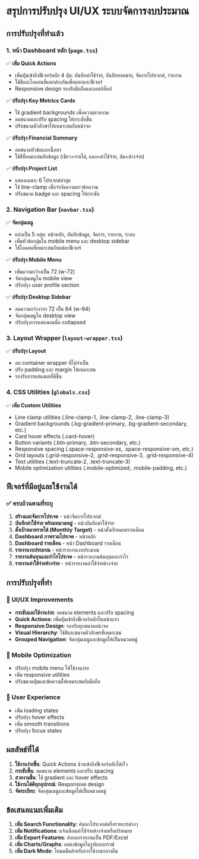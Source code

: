 # สรุปการปรับปรุง UI/UX ระบบจัดการงบประมาณ

## การปรับปรุงที่ทำแล้ว

### 1. หน้า Dashboard หลัก (`page.tsx`)
✅ **เพิ่ม Quick Actions**
- เพิ่มปุ่มเข้าถึงฟีเจอร์หลัก 4 ปุ่ม: บันทึกค่าใช้จ่าย, บันทึกยอดขาย, จัดการโปรเจกต์, รายงาน
- ใช้สีและไอคอนที่แตกต่างกันเพื่อแยกแยะฟีเจอร์
- Responsive design รองรับมือถือและเดสก์ท็อป

✅ **ปรับปรุง Key Metrics Cards**
- ใช้ gradient backgrounds เพื่อความสวยงาม
- ลดขนาดและปรับ spacing ให้กระชับขึ้น
- ปรับขนาดตัวอักษรให้เหมาะสมกับหน้าจอ

✅ **ปรับปรุง Financial Summary**
- ลดขนาดหัวข้อและเนื้อหา
- ใช้สีที่เหมาะสมกับข้อมูล (เขียว=รายได้, แดง=ค่าใช้จ่าย, ส้ม=ค้างจ่าย)

✅ **ปรับปรุง Project List**
- แสดงเฉพาะ 6 โปรเจกต์ล่าสุด
- ใช้ line-clamp เพื่อจำกัดความยาวข้อความ
- ปรับขนาด badge และ spacing ให้กระชับ

### 2. Navigation Bar (`navbar.tsx`)
✅ **จัดกลุ่มเมนู**
- แบ่งเป็น 5 กลุ่ม: หน้าหลัก, บันทึกข้อมูล, จัดการ, รายงาน, ระบบ
- เพิ่มหัวข้อกลุ่มใน mobile menu และ desktop sidebar
- ใช้ไอคอนที่เหมาะสมกับแต่ละฟีเจอร์

✅ **ปรับปรุง Mobile Menu**
- เพิ่มความกว้างเป็น 72 (w-72)
- จัดกลุ่มเมนูใน mobile view
- ปรับปรุง user profile section

✅ **ปรับปรุง Desktop Sidebar**
- ลดความกว้างจาก 72 เป็น 64 (w-64)
- จัดกลุ่มเมนูใน desktop view
- ปรับปรุงการแสดงผลเมื่อ collapsed

### 3. Layout Wrapper (`layout-wrapper.tsx`)
✅ **ปรับปรุง Layout**
- ลบ container wrapper ที่ไม่จำเป็น
- ปรับ padding และ margin ให้เหมาะสม
- รองรับการแสดงผลที่ดีขึ้น

### 4. CSS Utilities (`globals.css`)
✅ **เพิ่ม Custom Utilities**
- Line clamp utilities (.line-clamp-1, .line-clamp-2, .line-clamp-3)
- Gradient backgrounds (.bg-gradient-primary, .bg-gradient-secondary, etc.)
- Card hover effects (.card-hover)
- Button variants (.btn-primary, .btn-secondary, etc.)
- Responsive spacing (.space-responsive-xs, .space-responsive-sm, etc.)
- Grid layouts (.grid-responsive-2, .grid-responsive-3, .grid-responsive-4)
- Text utilities (.text-truncate-2, .text-truncate-3)
- Mobile optimization utilities (.mobile-optimized, .mobile-padding, etc.)

## ฟีเจอร์ที่มีอยู่และใช้งานได้

### ✅ ครบถ้วนตามที่ระบุ
1. **สร้างและจัดการโปรเจค** - หน้าจัดการโปรเจกต์
2. **บันทึกค่าใช้จ่าย พร้อมหมวดหมู่** - หน้าบันทึกค่าใช้จ่าย
3. **ตั้งเป้าหมายรายได้ (Monthly Target)** - หน้าตั้งเป้าหมายรายเดือน
4. **Dashboard ภาพรวมโปรเจค** - หน้าหลัก
5. **Dashboard รายเดือน** - หน้า Dashboard รายเดือน
6. **รายงานงบประมาณ** - หน้ารายงานงบประมาณ
7. **รายงานต้นทุนและกำไรโปรเจค** - หน้ารายงานต้นทุนและกำไร
8. **รายงานค่าใช้จ่ายค้างจ่าย** - หน้ารายงานค่าใช้จ่ายค้างจ่าย

## การปรับปรุงที่ทำ

### 🎨 UI/UX Improvements
- **กระชับและใช้งานง่าย**: ลดขนาด elements และปรับ spacing
- **Quick Actions**: เพิ่มปุ่มเข้าถึงฟีเจอร์หลักในหน้าแรก
- **Responsive Design**: รองรับทุกขนาดหน้าจอ
- **Visual Hierarchy**: ใช้สีและขนาดตัวอักษรที่เหมาะสม
- **Grouped Navigation**: จัดกลุ่มเมนูและข้อมูลให้เป็นหมวดหมู่

### 📱 Mobile Optimization
- ปรับปรุง mobile menu ให้ใช้งานง่าย
- เพิ่ม responsive utilities
- ปรับขนาดปุ่มและข้อความให้เหมาะสมกับมือถือ

### 🎯 User Experience
- เพิ่ม loading states
- ปรับปรุง hover effects
- เพิ่ม smooth transitions
- ปรับปรุง focus states

## ผลลัพธ์ที่ได้

1. **ใช้งานง่ายขึ้น**: Quick Actions ช่วยเข้าถึงฟีเจอร์หลักได้เร็ว
2. **กระชับขึ้น**: ลดขนาด elements และปรับ spacing
3. **สวยงามขึ้น**: ใช้ gradient และ hover effects
4. **ใช้งานได้ดีทุกอุปกรณ์**: Responsive design
5. **จัดระเบียบ**: จัดกลุ่มเมนูและข้อมูลให้เป็นหมวดหมู่

## ข้อเสนอแนะเพิ่มเติม

1. **เพิ่ม Search Functionality**: ค้นหาโปรเจกต์หรือรายการต่างๆ
2. **เพิ่ม Notifications**: แจ้งเตือนค่าใช้จ่ายค้างจ่ายหรือเป้าหมาย
3. **เพิ่ม Export Features**: ส่งออกรายงานเป็น PDF/Excel
4. **เพิ่ม Charts/Graphs**: แสดงข้อมูลในรูปแบบกราฟ
5. **เพิ่ม Dark Mode**: โหมดมืดสำหรับการใช้งานกลางคืน
